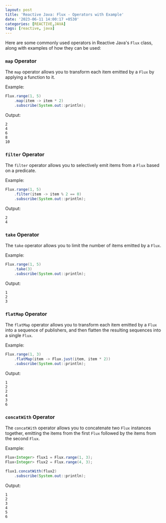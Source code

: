 ```yaml
---
layout: post
title: 'Reactive Java: Flux - Operators with Example'
date: '2023-06-11 14:00:17 +0530'
categories: [REACTIVE,JAVA]
tags: [reactive, java]
---
```


Here are some commonly used operators in Reactive Java's `Flux` class, along with examples of how they can be used:

### `map` Operator

The `map` operator allows you to transform each item emitted by a `Flux` by applying a function to it.

Example:
```java
Flux.range(1, 5)
    .map(item -> item * 2)
    .subscribe(System.out::println);
```
Output:
```
2
4
6
8
10
```

### `filter` Operator

The `filter` operator allows you to selectively emit items from a `Flux` based on a predicate.

Example:
```java
Flux.range(1, 5)
    .filter(item -> item % 2 == 0)
    .subscribe(System.out::println);
```
Output:
```
2
4
```

### `take` Operator

The `take` operator allows you to limit the number of items emitted by a `Flux`.

Example:
```java
Flux.range(1, 5)
    .take(3)
    .subscribe(System.out::println);
```
Output:
```
1
2
3
```

### `flatMap` Operator

The `flatMap` operator allows you to transform each item emitted by a `Flux` into a sequence of publishers, and then flatten the resulting sequences into a single `Flux`.

Example:
```java
Flux.range(1, 3)
    .flatMap(item -> Flux.just(item, item * 2))
    .subscribe(System.out::println);
```
Output:
```
1
2
2
4
3
6
```

### `concatWith` Operator

The `concatWith` operator allows you to concatenate two `Flux` instances together, emitting the items from the first `Flux` followed by the items from the second `Flux`.

Example:
```java
Flux<Integer> flux1 = Flux.range(1, 3);
Flux<Integer> flux2 = Flux.range(4, 3);

flux1.concatWith(flux2)
    .subscribe(System.out::println);
```
Output:
```
1
2
3
4
5
6
```
